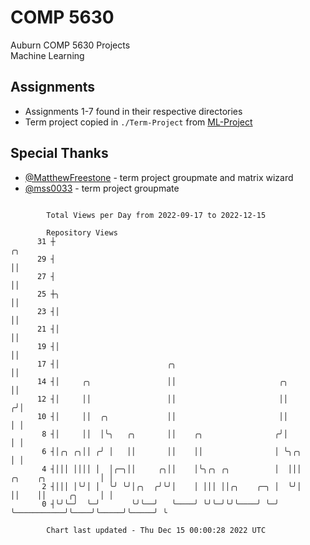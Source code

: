 # COMP 5630
Auburn COMP 5630 Projects  
Machine Learning

## Assignments
- Assignments 1-7 found in their respective directories
- Term project copied in `./Term-Project` from [ML-Project](https://github.com/wumphlett/ML-Project)

## Special Thanks
- [@MatthewFreestone](https://github.com/MatthewFreestone) - term project groupmate and matrix wizard
- [@mss0033](https://github.com/mss0033) - term project groupmate

```

        Total Views per Day from 2022-09-17 to 2022-12-15

        Repository Views
      31 ┼                                                                                       ╭╮
      29 ┤                                                                                       ││
      27 ┤                                                                                       ││
      25 ┼╮                                                                                      ││
      23 ┤│                                                                                      ││
      21 ┤│                                                                                      ││
      19 ┤│                                                                                      ││
      17 ┤│                        ╭╮                                                            ││
      14 ┤│     ╭╮                 ││                       ╭╮                                   ││
      12 ┤│     ││                 ││                       ││                                  ╭╯│
      10 ┤│     ││  ╭╮             ││                       ││                                  │ │
       8 ┤│     ││  │╰╮   ╭╮       ││    ╭╮                ╭╯│                                  │ │
       6 ┤│╭╮ ╭╮││ ╭╯ │   ││       ││    ││                │ ╰╮╭╮                               │ │
       4 ┤│││ ││││ │  │╭─╮││     ╭╮││    │╰╮╭╮ ╭╮          │  │││           ╭╮    ╭╮            │ │
       2 ┤│││ │╰╯│ │  ╰╯ ╰╯│╭╮  ╭╯╰╯│    │ │││ ││╭╮    ╭─╮ │  ╰╯│           ││    ││     ╭╮     │ │
       0 ┤╰╯╰─╯  ╰─╯       ╰╯╰──╯   ╰────╯ ╰╯╰─╯╰╯╰────╯ ╰─╯    ╰───────────╯╰────╯╰─────╯╰─────╯ ╰

        Chart last updated - Thu Dec 15 00:00:28 2022 UTC
        
```
